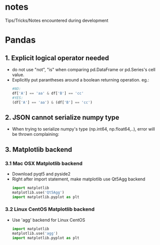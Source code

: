 # notes
Tips/Tricks/Notes encountered during development

# Pandas
## 1. Explicit logical operator needed
- do not use "not", "is" when comparing pd.DataFrame or pd.Series's cell value.
- Explicitly put parantheses around a boolean returning operation. eg.:
    ``` python
    #NO: 
    df['A'] == 'aa' & df['B'] == 'cc'
    #YES: 
    (df['A'] == 'aa') & (df['B'] == 'cc')
    ```
## 2. JSON cannot serialize numpy type
- When trying to serialize numpy's type (np.int64, np.float64,..), error will be thrown complaining:
  
## 3. Matplotlib backend
### 3.1 Mac OSX Matplotlib backend
- Download pyqt5 and pyside2
- Right after import statement, make matplotlib use Qt5Agg backend
    ``` python
    import matplotlib
    matplotlib.use('Qt5Agg')
    import matplotlib.pyplot as plt
    ```
### 3.2 Linux CentOS Matplotlib backend
- Use 'agg' backend for Linux CentOS
    ``` python
    import matplotlib
    matplotlib.use('agg')
    import matplotlib.pyplot as plt
    ```

